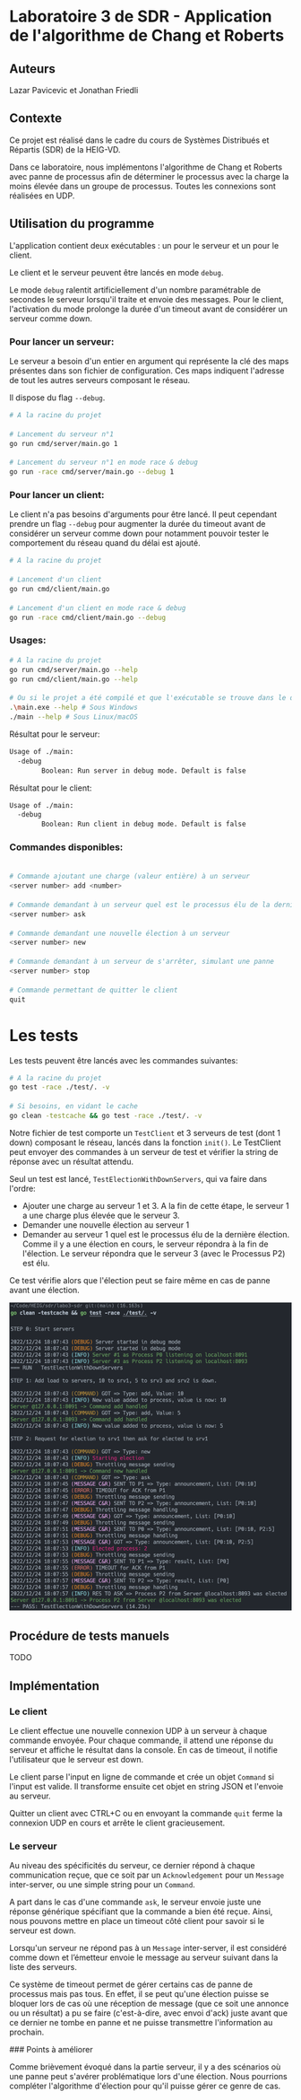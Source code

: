 # Laboratoire 3 de SDR - Application de l'algorithme de Chang et Roberts

## Auteurs

Lazar Pavicevic et Jonathan Friedli

## Contexte

Ce projet est réalisé dans le cadre du cours de Systèmes Distribués et Répartis (SDR) de la HEIG-VD.

Dans ce laboratoire, nous implémentons l'algorithme de Chang et Roberts avec panne de processus afin de déterminer le processus avec la charge la moins élevée dans un groupe de processus. Toutes les connexions sont réalisées en UDP.

## Utilisation du programme

L'application contient deux exécutables : un pour le serveur et un pour le client.

Le client et le serveur peuvent être lancés en mode `debug`.

Le mode `debug` ralentit artificiellement d'un nombre paramétrable de secondes le serveur lorsqu'il traite et envoie des messages. Pour le client, l'activation du mode prolonge la durée d'un timeout avant de considérer un serveur comme down.

### Pour lancer un serveur:

Le serveur a besoin d'un entier en argument qui représente la clé des maps présentes dans son fichier de configuration. Ces maps indiquent l'adresse de tout les autres serveurs composant le réseau.

Il dispose du flag `--debug`.

```bash
# A la racine du projet

# Lancement du serveur n°1
go run cmd/server/main.go 1

# Lancement du serveur n°1 en mode race & debug
go run -race cmd/server/main.go --debug 1
```

### Pour lancer un client:

Le client n'a pas besoins d'arguments pour être lancé. Il peut cependant prendre un flag `--debug` pour augmenter la durée du timeout avant de considérer un serveur comme down pour notamment pouvoir tester le comportement du réseau quand du délai est ajouté.

```bash
# A la racine du projet

# Lancement d'un client
go run cmd/client/main.go

# Lancement d'un client en mode race & debug
go run -race cmd/client/main.go --debug
```

### Usages:

```bash
# A la racine du projet
go run cmd/server/main.go --help
go run cmd/client/main.go --help

# Ou si le projet a été compilé et que l'exécutable se trouve dans le dossier courant
.\main.exe --help # Sous Windows
./main --help # Sous Linux/macOS
```

Résultat pour le serveur:

```bash
Usage of ./main:
  -debug
    	Boolean: Run server in debug mode. Default is false
```

Résultat pour le client:

```bash
Usage of ./main:
  -debug
    	Boolean: Run client in debug mode. Default is false
```

### Commandes disponibles:

```bash

# Commande ajoutant une charge (valeur entière) à un serveur
<server number> add <number>

# Commande demandant à un serveur quel est le processus élu de la dernière élection (attend la réponse du serveur)
<server number> ask

# Commande demandant une nouvelle élection à un serveur
<server number> new

# Commande demandant à un serveur de s'arrêter, simulant une panne
<server number> stop

# Commande permettant de quitter le client
quit
```

# Les tests

Les tests peuvent être lancés avec les commandes suivantes:

```bash
# A la racine du projet
go test -race ./test/. -v

# Si besoins, en vidant le cache
go clean -testcache && go test -race ./test/. -v
```

Notre fichier de test comporte un `TestClient` et 3 serveurs de test (dont 1 down) composant le réseau, lancés dans la fonction `init()`. Le TestClient peut envoyer des commandes à un serveur de test et vérifier la string de réponse avec un résultat attendu.

Seul un test est lancé, `TestElectionWithDownServers`, qui va faire dans l'ordre:

- Ajouter une charge au serveur 1 et 3. A la fin de cette étape, le serveur 1 a une charge plus élevée que le serveur 3.
- Demander une nouvelle élection au serveur 1
- Demander au serveur 1 quel est le processus élu de la dernière élection. Comme il y a une élection en cours, le serveur répondra à la fin de l'élection. Le serveur répondra que le serveur 3 (avec le Processus P2) est élu.

Ce test vérifie alors que l'élection peut se faire même en cas de panne avant une élection.

![Tests](/docs/tests.png)

## Procédure de tests manuels

TODO

## Implémentation

### Le client

Le client effectue une nouvelle connexion UDP à un serveur à chaque commande envoyée. Pour chaque commande, il attend une réponse du serveur et affiche le résultat dans la console. En cas de timeout, il notifie l'utilisateur que le serveur est down.

Le client parse l'input en ligne de commande et crée un objet `Command` si l'input est valide. Il transforme ensuite cet objet en string JSON et l'envoie au serveur.

Quitter un client avec CTRL+C ou en envoyant la commande `quit` ferme la connexion UDP en cours et arrête le client gracieusement.

### Le serveur

Au niveau des spécificités du serveur, ce dernier répond à chaque communication reçue, que ce soit par un `Acknowledgement` pour un `Message` inter-server, ou une simple string pour un `Command`.

A part dans le cas d'une commande `ask`, le serveur envoie juste une réponse générique spécifiant que la commande a bien été reçue. Ainsi, nous pouvons mettre en place un timeout côté client pour savoir si le serveur est down.

Lorsqu'un serveur ne répond pas à un `Message` inter-server, il est considéré comme down et l’émetteur envoie le message au serveur suivant dans la liste des serveurs.

Ce système de timeout permet de gérer certains cas de panne de processus mais pas tous. En effet, il se peut qu'une élection puisse se bloquer lors de cas où une réception de message (que ce soit une annonce ou un résultat) a pu se faire (c'est-à-dire, avec envoi d'ack) juste avant que ce dernier ne tombe en panne et ne puisse transmettre l'information au prochain.

### Points à améliorer

Comme brièvement évoqué dans la partie serveur, il y a des scénarios où une panne peut s'avérer problématique lors d'une élection. Nous pourrions compléter l'algorithme d'élection pour qu'il puisse gérer ce genre de cas.
